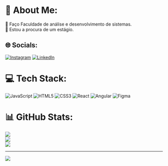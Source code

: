 # 💫 About Me:
🔭 Faço Faculdade de análise e desenvolvimento de sistemas.<br>👯 Estou a procura de um estágio.<br>


## 🌐 Socials:
[![Instagram](https://img.shields.io/badge/Instagram-%23E4405F.svg?logo=Instagram&logoColor=white)](https://instagram.com/instagram.com/rodrigohkq/) [![LinkedIn](https://img.shields.io/badge/LinkedIn-%230077B5.svg?logo=linkedin&logoColor=white)](https://linkedin.com/in/www.linkedin.com/in/rodrigohkq) 

# 💻 Tech Stack:
![JavaScript](https://img.shields.io/badge/javascript-%23323330.svg?style=for-the-badge&logo=javascript&logoColor=%23F7DF1E) ![HTML5](https://img.shields.io/badge/html5-%23E34F26.svg?style=for-the-badge&logo=html5&logoColor=white) ![CSS3](https://img.shields.io/badge/css3-%231572B6.svg?style=for-the-badge&logo=css3&logoColor=white) ![React](https://img.shields.io/badge/react-%2320232a.svg?style=for-the-badge&logo=react&logoColor=%2361DAFB) ![Angular](https://img.shields.io/badge/angular-%23DD0031.svg?style=for-the-badge&logo=angular&logoColor=white) ![Figma](https://img.shields.io/badge/figma-%23F24E1E.svg?style=for-the-badge&logo=figma&logoColor=white)
# 📊 GitHub Stats:
![](https://github-readme-stats.vercel.app/api?username=Rodrigohkq&theme=dracula&hide_border=false&include_all_commits=true&count_private=false)<br/>
![](https://github-readme-streak-stats.herokuapp.com/?user=Rodrigohkq&theme=dracula&hide_border=false)<br/>
![](https://github-readme-stats.vercel.app/api/top-langs/?username=Rodrigohkq&theme=dracula&hide_border=false&include_all_commits=true&count_private=false&layout=compact)

---
[![](https://visitcount.itsvg.in/api?id=Rodrigohkq&icon=0&color=0)](https://visitcount.itsvg.in)

<!-- Proudly created with GPRM ( https://gprm.itsvg.in ) -->
